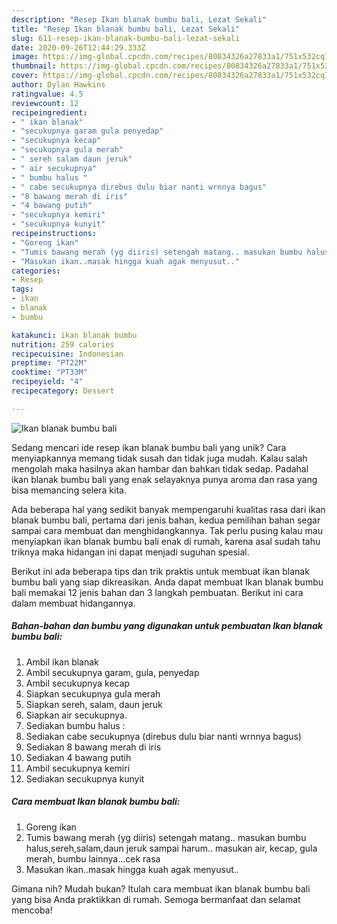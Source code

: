 ```yaml
---
description: "Resep Ikan blanak bumbu bali, Lezat Sekali"
title: "Resep Ikan blanak bumbu bali, Lezat Sekali"
slug: 611-resep-ikan-blanak-bumbu-bali-lezat-sekali
date: 2020-09-26T12:44:29.333Z
image: https://img-global.cpcdn.com/recipes/80834326a27833a1/751x532cq70/ikan-blanak-bumbu-bali-foto-resep-utama.jpg
thumbnail: https://img-global.cpcdn.com/recipes/80834326a27833a1/751x532cq70/ikan-blanak-bumbu-bali-foto-resep-utama.jpg
cover: https://img-global.cpcdn.com/recipes/80834326a27833a1/751x532cq70/ikan-blanak-bumbu-bali-foto-resep-utama.jpg
author: Dylan Hawkins
ratingvalue: 4.5
reviewcount: 12
recipeingredient:
- " ikan blanak"
- "secukupnya garam gula penyedap"
- "secukupnya kecap"
- "secukupnya gula merah"
- " sereh salam daun jeruk"
- " air secukupnya"
- " bumbu halus "
- " cabe secukupnya direbus dulu biar nanti wrnnya bagus"
- "8 bawang merah di iris"
- "4 bawang putih"
- "secukupnya kemiri"
- "secukupnya kunyit"
recipeinstructions:
- "Goreng ikan"
- "Tumis bawang merah (yg diiris) setengah matang.. masukan bumbu halus,sereh,salam,daun jeruk sampai harum.. masukan air, kecap, gula merah, bumbu lainnya...cek rasa"
- "Masukan ikan..masak hingga kuah agak menyusut.."
categories:
- Resep
tags:
- ikan
- blanak
- bumbu

katakunci: ikan blanak bumbu 
nutrition: 259 calories
recipecuisine: Indonesian
preptime: "PT22M"
cooktime: "PT33M"
recipeyield: "4"
recipecategory: Dessert

---
```



![Ikan blanak bumbu bali](https://img-global.cpcdn.com/recipes/80834326a27833a1/751x532cq70/ikan-blanak-bumbu-bali-foto-resep-utama.jpg)

Sedang mencari ide resep ikan blanak bumbu bali yang unik? Cara menyiapkannya memang tidak susah dan tidak juga mudah. Kalau salah mengolah maka hasilnya akan hambar dan bahkan tidak sedap. Padahal ikan blanak bumbu bali yang enak selayaknya punya aroma dan rasa yang bisa memancing selera kita.



Ada beberapa hal yang sedikit banyak mempengaruhi kualitas rasa dari ikan blanak bumbu bali, pertama dari jenis bahan, kedua pemilihan bahan segar sampai cara membuat dan menghidangkannya. Tak perlu pusing kalau mau menyiapkan ikan blanak bumbu bali enak di rumah, karena asal sudah tahu triknya maka hidangan ini dapat menjadi suguhan spesial.


Berikut ini ada beberapa tips dan trik praktis untuk membuat ikan blanak bumbu bali yang siap dikreasikan. Anda dapat membuat Ikan blanak bumbu bali memakai 12 jenis bahan dan 3 langkah pembuatan. Berikut ini cara dalam membuat hidangannya.

<!--inarticleads1-->

##### Bahan-bahan dan bumbu yang digunakan untuk pembuatan Ikan blanak bumbu bali:

1. Ambil  ikan blanak
1. Ambil secukupnya garam, gula, penyedap
1. Ambil secukupnya kecap
1. Siapkan secukupnya gula merah
1. Siapkan  sereh, salam, daun jeruk
1. Siapkan  air secukupnya.
1. Sediakan  bumbu halus :
1. Sediakan  cabe secukupnya (direbus dulu biar nanti wrnnya bagus)
1. Sediakan 8 bawang merah di iris
1. Sediakan 4 bawang putih
1. Ambil secukupnya kemiri
1. Sediakan secukupnya kunyit




<!--inarticleads2-->

##### Cara membuat Ikan blanak bumbu bali:

1. Goreng ikan
1. Tumis bawang merah (yg diiris) setengah matang.. masukan bumbu halus,sereh,salam,daun jeruk sampai harum.. masukan air, kecap, gula merah, bumbu lainnya...cek rasa
1. Masukan ikan..masak hingga kuah agak menyusut..




Gimana nih? Mudah bukan? Itulah cara membuat ikan blanak bumbu bali yang bisa Anda praktikkan di rumah. Semoga bermanfaat dan selamat mencoba!
